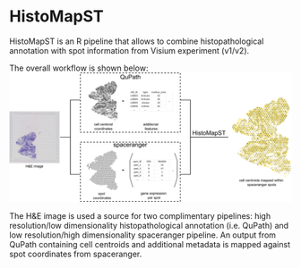 # HistoMapST
HistoMapST is an R pipeline that allows to combine histopathological annotation with spot information from Visium experiment (v1/v2).  

The overall workflow is shown below:  
![HistoMapST flowchart.](/images/HistoMapST_flowchart.png)

The H&E image is used a source for two complimentary pipelines: high resolution/low dimensionality histopathological annotation (i.e. QuPath) and low resolution/high dimensionality spaceranger pipeline. An output from QuPath containing cell centroids and additional metadata is mapped against spot coordinates from spaceranger.  
